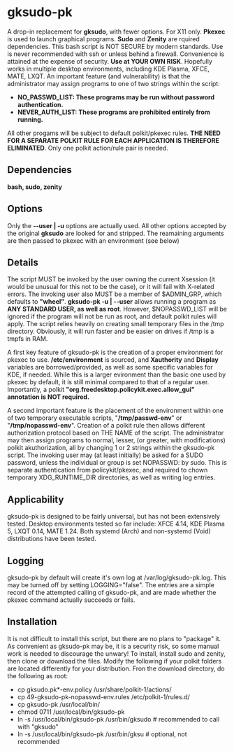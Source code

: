 # gksudo-pk
A drop-in replacement for **gksudo**, with fewer options. For X11 only. **Pkexec** is used to launch graphical programs. **Sudo** and **Zenity** are rquired dependencies. This bash script is NOT SECURE by modern standards. Use is never recommended with ssh or unless behind a firewall. Convenience is attained at the expense of security. **Use at YOUR OWN RISK**. Hopefully works in multiple desktop environments, including KDE Plasma, XFCE, MATE, LXQT. An important feature (and vulnerability) is that the administrator may assign programs to one of two strings within the script:

- **NO_PASSWD_LIST: These programs may be run without password authentication.**
- **NEVER_AUTH_LIST: These programs are prohibited entirely from running.**

All other progams will be subject to default polkit/pkexec rules. **THE NEED FOR A SEPARATE POLKIT RULE FOR EACH APPLICATION IS THEREFORE ELIMINATED**. Only one polkit action/rule pair is needed.

## Dependencies
**bash, sudo, zenity**

## Options
Only the **--user | -u** options are actually used.  All other options accepted by the original **gksudo** are looked for and stripped.  The reamaining arguments are then passed to pkexec with an environment (see below)

## Details
The script MUST be invoked by the user owning the current Xsession (it would be unusual for this not to be the case), or it will fail with X-related errors. The invoking user also MUST be a member of $ADMIN_GRP, which defaults to **"wheel"**.
**gksudo-pk -u | --user** allows running a program as **ANY STANDARD USER, as well as root**.  However, $NOPASSWD_LIST will be ignored if the program will not be run as root, and default polkit rules will apply.  The script relies heavily on creating small temporary files in the /tmp directory.  Obviously, it will run faster and be easier on drives if /tmp is a tmpfs in RAM.

A first key feature of gksudo-pk is the creation of a proper environment for pkexec to use.  **/etc/environment** is sourced, and **Xauthority** and **Display** variables are borrowed/provided, as well as some specific variables for KDE, if needed.  While this is a larger evironment than the basic one used by pkexec by default, it is still minimal compared to that of a regular user.  Importantly, a polkit **"org.freedesktop.policykit.exec.allow_gui" annotation is NOT required.**

A second important feature is the placement of the environment within one of two temporary executable scripts, "**/tmp/passwd-env**" or "**/tmp/nopasswd-env**". Creation of a polkit rule then allows different authorization protocol based on THE NAME of the script.  The administrator may then assign programs to normal, lesser, (or greater, with modifications) polkit akuthorization, all by changing 1 or 2 strings within the gksudo-pk script.
The invoking user may (at least initially) be asked for a SUDO password, unless the individual or group is set NOPASSWD: by sudo.  This is separate authentication from policykit/pkexec, and required to chown temporary XDG_RUNTIME_DIR directories, as well as writing log entries.

## Applicability
gksudo-pk is designed to be fairly universal, but has not been extensively tested. Desktop environments tested so far include:
XFCE 4.14, KDE Plasma 5, LXQT 0.14, MATE 1.24. Both systemd (Arch) and non-systemd (Void) distributions have been tested.

## Logging
gksudo-pk by default will create it's own log at /var/log/gksudo-pk.log. This may be turned off by setting LOGGING="false". The entries are a simple record of the attempted calling of gksudo-pk, and are made whether the pkexec command actually succeeds or fails.

## Installation
It is not difficult to install this script, but there are no plans to "package" it.  As convenient as gksudo-pk may be, it is a security risk, so some manual work is needed to discourage the unwary! To install, install sudo and zenity, then clone or download the files. Modify the following if your polkit folders are located differently for your distribution. Fron the download directory,
do the following as root:

- cp 	gksudo.pk*-env.policy /usr/share/polkit-1/actions/
- cp 49-gksudo-pk-nopasswd-env.rules /etc/polkit-1/rules.d/
- cp gksudo-pk /usr/local/bin/
- chmod 0711 /usr/local/bin/gksudo-pk
- ln -s /usr/local/bin/gksudo-pk /usr/bin/gksudo  # recommended to call with "gksudo"
- ln -s /usr/local/bin/gksudo-pk /usr/bin/gksu    # optional, not recommended
 

